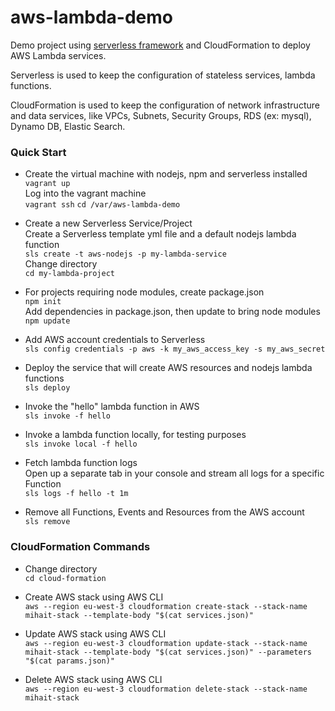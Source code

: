 # aws-lambda-demo
Demo project using [serverless framework](https://github.com/serverless/serverless) and CloudFormation to deploy AWS Lambda services.

Serverless is used to keep the configuration of stateless services, lambda functions.

CloudFormation is used to keep the configuration of network infrastructure and data services, like VPCs, Subnets, Security Groups, RDS (ex: mysql), Dynamo DB, Elastic Search. 

### Quick Start
* Create the virtual machine with nodejs, npm and serverless installed  
`vagrant up`  
Log into the vagrant machine  
`vagrant ssh`
`cd /var/aws-lambda-demo`

* Create a new Serverless Service/Project  
Create a Serverless template yml file and a default nodejs lambda function  
`sls create -t aws-nodejs -p my-lambda-service`    
Change directory  
`cd my-lambda-project`

* For projects requiring node modules, create package.json  
`npm init`  
Add dependencies in package.json, then update to bring node modules  
`npm update`

* Add AWS account credentials to Serverless  
`sls config credentials -p aws -k my_aws_access_key -s my_aws_secret`

* Deploy the service that will create AWS resources and nodejs lambda functions  
`sls deploy`

* Invoke the "hello" lambda function in AWS  
`sls invoke -f hello`

* Invoke a lambda function locally, for testing purposes  
`sls invoke local -f hello`

* Fetch lambda function logs  
Open up a separate tab in your console and stream all logs for a specific Function    
`sls logs -f hello -t 1m`

* Remove all Functions, Events and Resources from the AWS account  
`sls remove`

### CloudFormation Commands
* Change directory  
`cd cloud-formation`

* Create AWS stack using AWS CLI  
`aws --region eu-west-3 cloudformation create-stack --stack-name mihait-stack --template-body "$(cat services.json)"`

* Update AWS stack using AWS CLI  
`aws --region eu-west-3 cloudformation update-stack --stack-name mihait-stack --template-body "$(cat services.json)" --parameters "$(cat params.json)"`

* Delete AWS stack using AWS CLI  
`aws --region eu-west-3 cloudformation delete-stack --stack-name mihait-stack`
